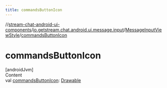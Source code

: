 ```yaml
---
title: commandsButtonIcon
---
```

//[stream-chat-android-ui-components](../../../index.md)/[io.getstream.chat.android.ui.message.input](../index.md)/[MessageInputViewStyle](index.md)/[commandsButtonIcon](commandsButtonIcon.md)



# commandsButtonIcon  
[androidJvm]  
Content  
val [commandsButtonIcon](commandsButtonIcon.md): [Drawable](https://developer.android.com/reference/kotlin/android/graphics/drawable/Drawable.html)  



